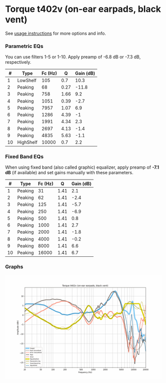# Torque t402v (on-ear earpads, black vent)
See [usage instructions](https://github.com/jaakkopasanen/AutoEq#usage) for more options and info.

### Parametric EQs
You can use filters 1-5 or 1-10. Apply preamp of -6.8 dB or -7.3 dB, respectively.

|   # | Type      |   Fc (Hz) |    Q |   Gain (dB) |
|-----|-----------|-----------|------|-------------|
|   1 | LowShelf  |       105 | 0.7  |        10.3 |
|   2 | Peaking   |        68 | 0.27 |       -11.8 |
|   3 | Peaking   |       758 | 1.66 |         9.2 |
|   4 | Peaking   |      1051 | 0.39 |        -2.7 |
|   5 | Peaking   |      7957 | 1.07 |         6.9 |
|   6 | Peaking   |      1286 | 4.39 |        -1   |
|   7 | Peaking   |      1991 | 4.34 |         2.3 |
|   8 | Peaking   |      2697 | 4.13 |        -1.4 |
|   9 | Peaking   |      4835 | 5.63 |        -1.1 |
|  10 | HighShelf |     10000 | 0.7  |         2.2 |

### Fixed Band EQs
When using fixed band (also called graphic) equalizer, apply preamp of **-7.1 dB** (if available) and set gains manually with these parameters.

|   # | Type    |   Fc (Hz) |    Q |   Gain (dB) |
|-----|---------|-----------|------|-------------|
|   1 | Peaking |        31 | 1.41 |         2.1 |
|   2 | Peaking |        62 | 1.41 |        -2.4 |
|   3 | Peaking |       125 | 1.41 |        -5.7 |
|   4 | Peaking |       250 | 1.41 |        -6.9 |
|   5 | Peaking |       500 | 1.41 |         0.8 |
|   6 | Peaking |      1000 | 1.41 |         2.7 |
|   7 | Peaking |      2000 | 1.41 |        -1.8 |
|   8 | Peaking |      4000 | 1.41 |        -0.2 |
|   9 | Peaking |      8000 | 1.41 |         6.6 |
|  10 | Peaking |     16000 | 1.41 |         6.7 |

### Graphs
![](./Torque%20t402v%20(on-ear%20earpads,%20black%20vent).png)
